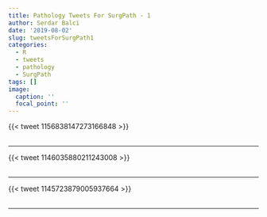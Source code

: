 ```yaml
---
title: Pathology Tweets For SurgPath - 1
author: Serdar Balci
date: '2019-08-02'
slug: tweetsForSurgPath1
categories:
  - R
  - tweets
  - pathology
  - SurgPath
tags: []
image:
  caption: ''
  focal_point: ''
---
```



{{< tweet 1156838147273166848 >}}
<br>
<br>
<hr>
{{< tweet 1146035880211243008 >}}
<br>
<br>
<hr>
{{< tweet 1145723879005937664 >}}
<br>
<br>
<hr>
